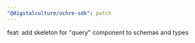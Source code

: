 ```yaml
---
"@digitalculture/ochre-sdk": patch
---
```


feat: add skeleton for "query" component to schemas and types
